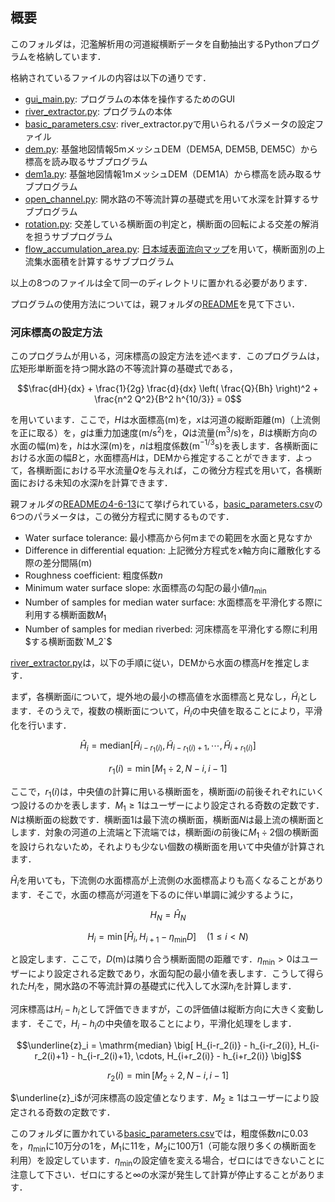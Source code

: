 ## 概要

このフォルダは，氾濫解析用の河道縦横断データを自動抽出するPythonプログラムを格納しています．

格納されているファイルの内容は以下の通りです．

- [gui_main.py](./gui_main.py): プログラムの本体を操作するためのGUI
- [river_extractor.py](./river_extractor.py): プログラムの本体
- [basic_parameters.csv](./basic_parameters.csv): river_extractor.pyで用いられるパラメータの設定ファイル
- [dem.py](./dem.py): 基盤地図情報5mメッシュDEM（DEM5A, DEM5B, DEM5C）から標高を読み取るサブプログラム
- [dem1a.py](./dem1a.py): 基盤地図情報1mメッシュDEM（DEM1A）から標高を読み取るサブプログラム
- [open_channel.py](./open_channel.py): 開水路の不等流計算の基礎式を用いて水深を計算するサブプログラム
- [rotation.py](./rotation.py): 交差している横断面の判定と，横断面の回転による交差の解消を担うサブプログラム
- [flow_accumulation_area.py](./flow_accumulation_area.py): [日本域表面流向マップ](https://hydro.iis.u-tokyo.ac.jp/~yamadai/JapanDir/)を用いて，横断面別の上流集水面積を計算するサブプログラム

以上の8つのファイルは全て同一のディレクトリに置かれる必要があります．

プログラムの使用方法については，親フォルダの[README](../README.md)を見て下さい．

### 河床標高の設定方法

このプログラムが用いる，河床標高の設定方法を述べます．このプログラムは，広矩形単断面を持つ開水路の不等流計算の基礎式である，
```math
\frac{dH}{dx} + \frac{1}{2g} \frac{d}{dx} \left( \frac{Q}{Bh} \right)^2 + \frac{n^2 Q^2}{B^2 h^{10/3}} = 0
```
を用いています．ここで，$`H`$は水面標高(m)を，$`x`$は河道の縦断距離(m)（上流側を正に取る）を，$`g`$は重力加速度(m/s$`^2`$)を，$`Q`$は流量(m$`^3`$/s)を，$`B`$は横断方向の水面の幅(m)を，$`h`$は水深(m)を，$`n`$は粗度係数(m$`^{-1/3}`$s)を表します．各横断面における水面の幅$`B`$と，水面標高$`H`$は，DEMから推定することができます．よって，各横断面における平水流量$`Q`$を与えれば，この微分方程式を用いて，各横断面における未知の水深$`h`$を計算できます．

親フォルダの[READMEの4-6-13](../README.md#4-6-13)にて挙げられている，[basic_parameters.csv](./basic_parameters.csv)の6つのパラメータは，この微分方程式に関するものです．

- Water surface tolerance: 最小標高から何mまでの範囲を水面と見なすか
- Difference in differential equation: 上記微分方程式を$`x`$軸方向に離散化する際の差分間隔(m)
- Roughness coefficient: 粗度係数$`n`$
- Minimum water surface slope: 水面標高の勾配の最小値$`\eta_\mathrm{min}`$
- Number of samples for median water surface: 水面標高を平滑化する際に利用する横断面数$`M_1`$
- Number of samples for median riverbed: 河床標高を平滑化する際に利用$する横断面数`M_2`$

[river_extractor.py](./river_extractor.py)は，以下の手順に従い，DEMから水面の標高$`H`$を推定します．

まず，各横断面$`i`$について，堤外地の最小の標高値を水面標高と見なし，$`\tilde{H}_i`$とします．そのうえで，複数の横断面について，$`\tilde{H}_i`$の中央値を取ることにより，平滑化を行います．
```math
\hat{H}_i = \mathrm{median} \left[ \tilde{H}_{i-r_1(i)}, \tilde{H}_{i-r_1(i)+1}, \cdots, \tilde{H}_{i+r_1(i)} \right]
```
```math
r_1(i) = \min \left[ M_1 \div 2 , N - i, i - 1 \right]
```
ここで，$`r_1(i)`$は，中央値の計算に用いる横断面を，横断面$`i`$の前後それぞれにいくつ設けるのかを表します．$`M_1 \ge 1`$はユーザーにより設定される奇数の定数です．$`N`$は横断面の総数です．横断面1は最下流の横断面，横断面$`N`$は最上流の横断面とします．対象の河道の上流端と下流端では，横断面$`i`$の前後に$`M_1 \div 2`$個の横断面を設けられないため，それよりも少ない個数の横断面を用いて中央値が計算されます．

$`\hat{H}_i`$を用いても，下流側の水面標高が上流側の水面標高よりも高くなることがあります．そこで，水面の標高が河道を下るのに伴い単調に減少するように，
```math
H_N = \hat{H}_N
```
```math
H_i = \min \left[ \hat{H}_i, H_{i+1} - \eta_\mathrm{min} D \right] \quad (1 \le i < N)
```
と設定します．ここで，$`D`$(m)は隣り合う横断面間の距離です．$`\eta_\mathrm{min}>0`$はユーザーにより設定される定数であり，水面勾配の最小値を表します．こうして得られた$`H_i`$を，開水路の不等流計算の基礎式に代入して水深$`h_i`$を計算します．

河床標高は$`H_i - h_i`$として評価できますが，この評価値は縦断方向に大きく変動します．そこで，$`H_i - h_i`$の中央値を取ることにより，平滑化処理をします．
```math
\underline{z}_i = \mathrm{median} \big[ H_{i-r_2(i)} - h_{i-r_2(i)}, H_{i-r_2(i)+1} - h_{i-r_2(i)+1}, \cdots, H_{i+r_2(i)} - h_{i+r_2(i)} \big]
```
```math
r_2(i) = \min \left[ M_2 \div 2 , N - i, i - 1 \right]
```
$`\underline{z}_i`$が河床標高の設定値となります．$`M_2 \ge 1`$はユーザーにより設定される奇数の定数です．

このフォルダに置かれている[basic_parameters.csv](./basic_parameters.csv)では，粗度係数$`n`$に0.03を，$`\eta_\mathrm{min}`$に10万分の1を，$`M_1`$に11を，$`M_2`$に100万1（可能な限り多くの横断面を利用）を設定しています．$`\eta_\mathrm{min}`$の設定値を変える場合，ゼロにはできないことに注意して下さい．ゼロにすると∞の水深が発生して計算が停止することがあります．

